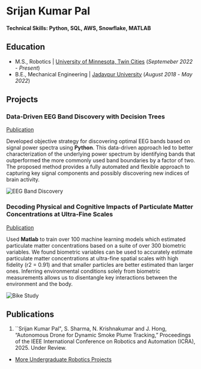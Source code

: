 # Srijan Kumar Pal



#### Technical Skills: Python, SQL, AWS, Snowflake, MATLAB

## Education							       		
- M.S., Robotics	| [University of Minnesota, Twin Cities](https://cse.umn.edu/mnri) (_Septemeber 2022_ - _Present_) 			        		
- B.E., Mechanical Engineering | [Jadavpur University](https://jadavpuruniversity.in/) (_August 2018_ - _May 2022_)

## Projects
### Data-Driven EEG Band Discovery with Decision Trees
[Publication](https://www.mdpi.com/1424-8220/22/8/3048)

Developed objective strategy for discovering optimal EEG bands based on signal power spectra using **Python**. This data-driven approach led to better characterization of the underlying power spectrum by identifying bands that outperformed the more commonly used band boundaries by a factor of two. The proposed method provides a fully automated and flexible approach to capturing key signal components and possibly discovering new indices of brain activity.

![EEG Band Discovery](/assets/img/eeg_band_discovery.jpeg)

### Decoding Physical and Cognitive Impacts of Particulate Matter Concentrations at Ultra-Fine Scales
[Publication](https://www.mdpi.com/1424-8220/22/11/4240)

Used **Matlab** to train over 100 machine learning models which estimated particulate matter concentrations based on a suite of over 300 biometric variables. We found biometric variables can be used to accurately estimate particulate matter concentrations at ultra-fine spatial scales with high fidelity (r2 = 0.91) and that smaller particles are better estimated than larger ones. Inferring environmental conditions solely from biometric measurements allows us to disentangle key interactions between the environment and the body.

![Bike Study](/assets/img/bike_study.jpeg)



## Publications
1. ``Srijan Kumar Pal", S. Sharma, N. Krishnakumar and J. Hong, “Autonomous Drone for Dynamic Smoke Plume Tracking,” Proceedings of the IEEE International Conference on Robotics and Automation (ICRA), 2025. Under Review.

- [More Undergraduate Robotics Projects](https://sites.google.com/view/srijankumarpal07/projects?authuser=0)
